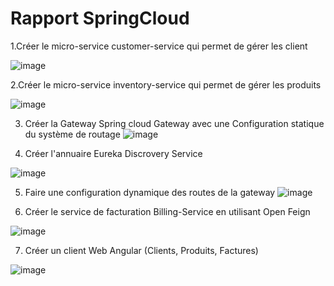 # Rapport SpringCloud

1.Créer le micro-service customer-service qui permet de gérer les client

![image](https://user-images.githubusercontent.com/77420203/207262625-faa9bb47-fbcb-440a-82f0-47409b013da0.png)

2.Créer le micro-service inventory-service qui permet de gérer les produits


![image](https://user-images.githubusercontent.com/77420203/207263021-4dcae2ec-c358-45dd-b26e-3871c81f9ac0.png)

3. Créer la Gateway Spring cloud Gateway avec une Configuration statique du système de routage
![image](https://user-images.githubusercontent.com/77420203/207264225-d465b3fe-9035-4fb1-86ab-11736a17075b.png)

4. Créer l'annuaire Eureka Discrovery Service

![image](https://user-images.githubusercontent.com/77420203/207264425-5c7dc25c-4948-4365-94f5-ccb10907ae58.png)

5. Faire une configuration dynamique des routes de la gateway
![image](https://user-images.githubusercontent.com/77420203/207265866-b9bb0b2d-61ff-4f4a-9e8e-f63ba56a9eb1.png)

6. Créer le service de facturation Billing-Service en utilisant Open Feign

![image](https://user-images.githubusercontent.com/77420203/207266130-6d10ee03-4f2e-409e-a435-84198482b497.png)

7. Créer un client Web Angular (Clients, Produits, Factures)

![image](https://user-images.githubusercontent.com/77420203/207266516-b433e169-08fe-4db6-949b-af72478bc5df.png)
